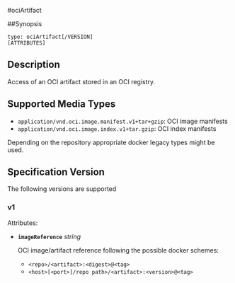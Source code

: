 #ociArtifact

##Synopsis

```
type: ociArtifact[/VERSION]
[ATTRIBUTES]
```

## Description
Access of an OCI artifact stored in an OCI registry.

## Supported Media Types

- `application/vnd.oci.image.manifest.v1+tar+gzip`: OCI image manifests
- `application/vnd.oci.image.index.v1+tar.gzip`: OCI index manifests

Depending on the repository appropriate docker legacy types might be used.

## Specification Version

The following versions are supported

### v1

Attributes:

- **`imageReference`** *string*

  OCI image/artifact reference following the possible docker schemes:
    - `<repo>/<artifact>:<digest>@<tag>`
    - `<host>[<port>]/repo path>/<artifact>:<version>@<tag>`

